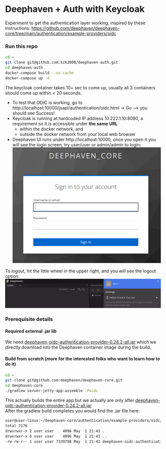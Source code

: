 # Deephaven + Auth with Keycloak
Experiment to get the authentication layer working, inspired by these instructions:
https://github.com/deephaven/deephaven-core/tree/main/authentication/example-providers/oidc

### Run this repo
```bash
cd ~
git clone git@github.com:kzk2000/deephaven-auth.git
cd deephaven-auth
docker-compose build --no-cache
docker-compose up -d
```
The keycloak container takes 10+ sec to come up, usually all 3 containers should come up within < 20 seconds.

* To test that ODIC is working, go to http://localhost:10000/jsapi/authentication/oidc.html -> Go --> you should see Success!
* Keycloak is running at hardcoded IP address 10.222.1.10:8080, a requirement so it is accessible under **the same URL** 
  * within the docker network, and
  * outside the docker network from your local web browser
* Deephaven UI runs under http://localhost:10000, once you open it you will see the login screen, try
user/user or admin/admin to login:
![](pics/Screenshot_login.png)

To logout, hit the little wheel in the upper right, and you will see the logout option:
![logout_screen](pics/Screenshot_logout.png)

### Prerequisite details

#### Required external .jar lib
We need [deephaven-oidc-authentication-provider-0.24.2-all.jar](https://repo1.maven.org/maven2/io/deephaven/deephaven-oidc-authentication-provider/0.24.2/deephaven-oidc-authentication-provider-0.24.2-all.jar
) which we directly download into the Deephaven container image during the build. 

#### Build from scratch (more for the interested folks who want to learn how to do it)
```bash
cd ~
git clone git@github.com:deephaven/deephaven-core.git
cd deephaven-core
./gradlew server-jetty-app:assemble -Poidc
```
This actually builds the entire app but we actually are only 
after [deephaven-oidc-authentication-provider-0.24.2-all.jar](docker/deephaven/deephaven-oidc-authentication-provider-0.24.2-all.jar)<br> 
After the gradlew build completes you would find the .jar file here:
```bash
user@user-linux:~/deephaven-core/authentication/example-providers/oidc/build/libs$ ls -la
total 7176
drwxrwxr-x 2 user user    4096 May  1 21:41 .
drwxrwxr-x 6 user user    4096 May  1 21:41 ..
-rw-rw-r-- 1 user user 7339798 May  1 21:41 deephaven-oidc-authentication-provider-0.24.2-all.jar
```


